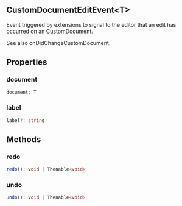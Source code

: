 ## CustomDocumentEditEvent&lt;T&gt;

Event triggered by extensions to signal to the editor that an edit has occurred on an CustomDocument.

See also onDidChangeCustomDocument.

## Properties

### document

```typescript
document: T
```

### label

```typescript
label?: string
```

## Methods

### redo

```typescript
redo(): void | Thenable<void>
```

### undo

```typescript
undo(): void | Thenable<void>
```

